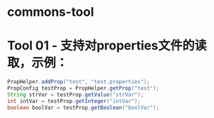 # commons-tool

# Tool 01 - 支持对properties文件的读取，示例：
```Java
PropHelper.addProp("test", "test.properties");
PropConfig testProp = PropHelper.getProp("test");
String strVar = testProp.getValue("strVar");
int intVar = testProp.getInteger("intVar");
boolean boolVar = testProp.getBoolean("boolVar");
```
